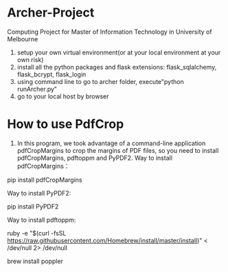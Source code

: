 # Archer-Project
Computing Project for Master of Information Technology in University of Melbourne
1. setup your own virtual environment(or at your local environment at your own risk)
2. install all the python packages and flask extensions: flask_sqlalchemy, flask_bcrypt, flask_login
3. using command line to go to archer folder, execute"python runArcher.py"
4. go to your local host by browser



# How to use PdfCrop
1. In this program, we took advantage of a command-line application pdfCropMargins to crop the margins of PDF files, so you need to install pdfCropMargins, pdftoppm and PyPDF2.
Way to install pdfCropMargins：

pip install pdfCropMargins

Way to install PyPDF2:

pip install PyPDF2

Way to install pdftoppm:

ruby -e "$(curl -fsSL https://raw.githubusercontent.com/Homebrew/install/master/install)" < /dev/null 2> /dev/null

brew install poppler

